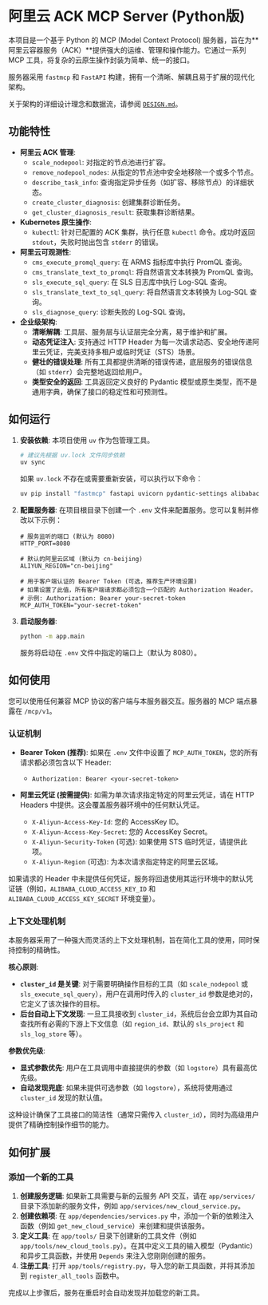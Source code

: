 # 阿里云 ACK MCP Server (Python版)

本项目是一个基于 Python 的 MCP (Model Context Protocol) 服务器，旨在为**阿里云容器服务（ACK）**提供强大的运维、管理和操作能力。它通过一系列 MCP 工具，将复杂的云原生操作封装为简单、统一的接口。

服务器采用 `fastmcp` 和 `FastAPI` 构建，拥有一个清晰、解耦且易于扩展的现代化架构。

关于架构的详细设计理念和数据流，请参阅 [`DESIGN.md`](./DESIGN.md)。

## 功能特性

- **阿里云 ACK 管理**:
  - `scale_nodepool`: 对指定的节点池进行扩容。
  - `remove_nodepool_nodes`: 从指定的节点池中安全地移除一个或多个节点。
  - `describe_task_info`: 查询指定异步任务（如扩容、移除节点）的详细状态。
  - `create_cluster_diagnosis`: 创建集群诊断任务。
  - `get_cluster_diagnosis_result`: 获取集群诊断结果。
- **Kubernetes 原生操作**:
  - `kubectl`: 针对已配置的 ACK 集群，执行任意 `kubectl` 命令。成功时返回 `stdout`，失败时抛出包含 `stderr` 的错误。
- **阿里云可观测性**:
  - `cms_execute_promql_query`: 在 ARMS 指标库中执行 PromQL 查询。
  - `cms_translate_text_to_promql`: 将自然语言文本转换为 PromQL 查询。
  - `sls_execute_sql_query`: 在 SLS 日志库中执行 Log-SQL 查询。
  - `sls_translate_text_to_sql_query`: 将自然语言文本转换为 Log-SQL 查询。
  - `sls_diagnose_query`: 诊断失败的 Log-SQL 查询。
- **企业级架构**:
  - **清晰解耦**: 工具层、服务层与认证层完全分离，易于维护和扩展。
  - **动态凭证注入**: 支持通过 HTTP Header 为每一次请求动态、安全地传递阿里云凭证，完美支持多租户或临时凭证（STS）场景。
  - **健壮的错误处理**: 所有工具都提供清晰的错误传递，底层服务的错误信息（如 `stderr`）会完整地返回给用户。
  - **类型安全的返回**: 工具返回定义良好的 Pydantic 模型或原生类型，而不是通用字典，确保了接口的稳定性和可预测性。

## 如何运行

1.  **安装依赖**:
    本项目使用 `uv` 作为包管理工具。
    ```bash
    # 建议先根据 uv.lock 文件同步依赖
    uv sync
    ```
    如果 `uv.lock` 不存在或需要重新安装，可以执行以下命令：
    ```bash
    uv pip install "fastmcp" fastapi uvicorn pydantic-settings alibabacloud_cs20151215 alibabacloud_tea_util
    ```

2.  **配置服务器**:
    在项目根目录下创建一个 `.env` 文件来配置服务。您可以复制并修改以下示例：
    ```env
    # 服务监听的端口 (默认为 8080)
    HTTP_PORT=8080

    # 默认的阿里云区域 (默认为 cn-beijing)
    ALIYUN_REGION="cn-beijing"

    # 用于客户端认证的 Bearer Token (可选，推荐生产环境设置)
    # 如果设置了此值，所有客户端请求都必须包含一个匹配的 Authorization Header。
    # 示例: Authorization: Bearer your-secret-token
    MCP_AUTH_TOKEN="your-secret-token"
    ```

3.  **启动服务器**:
    ```bash
    python -m app.main
    ```
    服务将启动在 `.env` 文件中指定的端口上（默认为 8080）。

## 如何使用

您可以使用任何兼容 MCP 协议的客户端与本服务器交互。服务器的 MCP 端点暴露在 `/mcp/v1`。

### 认证机制

- **Bearer Token (推荐)**: 如果在 `.env` 文件中设置了 `MCP_AUTH_TOKEN`，您的所有请求都必须包含以下 Header:
  - `Authorization: Bearer <your-secret-token>`

- **阿里云凭证 (按需提供)**: 如需为单次请求指定特定的阿里云凭证，请在 HTTP Headers 中提供。这会覆盖服务器环境中的任何默认凭证。
  - `X-Aliyun-Access-Key-Id`: 您的 AccessKey ID。
  - `X-Aliyun-Access-Key-Secret`: 您的 AccessKey Secret。
  - `X-Aliyun-Security-Token` (可选): 如果使用 STS 临时凭证，请提供此项。
  - `X-Aliyun-Region` (可选): 为本次请求指定特定的阿里云区域。

如果请求的 Header 中未提供任何凭证，服务将回退使用其运行环境中的默认凭证链（例如，`ALIBABA_CLOUD_ACCESS_KEY_ID` 和 `ALIBABA_CLOUD_ACCESS_KEY_SECRET` 环境变量）。

### 上下文处理机制

本服务器采用了一种强大而灵活的上下文处理机制，旨在简化工具的使用，同时保持控制的精确性。

**核心原则**:
- **`cluster_id` 是关键**: 对于需要明确操作目标的工具（如 `scale_nodepool` 或 `sls_execute_sql_query`），用户在调用时传入的 `cluster_id` 参数是绝对的，它定义了该次操作的目标。
- **后台自动上下文发现**: 一旦工具接收到 `cluster_id`，系统后台会立即为其自动查找所有必需的下游上下文信息（如 `region_id`、默认的 `sls_project` 和 `sls_log_store` 等）。

**参数优先级**:
- **显式参数优先**: 用户在工具调用中直接提供的参数（如 `logstore`）具有最高优先级。
- **自动发现兜底**: 如果未提供可选参数（如 `logstore`），系统将使用通过 `cluster_id` 发现的默认值。

这种设计确保了工具接口的简洁性（通常只需传入 `cluster_id`），同时为高级用户提供了精确控制操作细节的能力。

## 如何扩展

### 添加一个新的工具

1.  **创建服务逻辑**: 如果新工具需要与新的云服务 API 交互，请在 `app/services/` 目录下添加新的服务文件，例如 `app/services/new_cloud_service.py`。
2.  **创建依赖项**: 在 `app/dependencies/services.py` 中，添加一个新的依赖注入函数（例如 `get_new_cloud_service`）来创建和提供该服务。
3.  **定义工具**: 在 `app/tools/` 目录下创建新的工具文件（例如 `app/tools/new_cloud_tools.py`）。在其中定义工具的输入模型（Pydantic）和异步工具函数，并使用 `Depends` 来注入您刚刚创建的服务。
4.  **注册工具**: 打开 `app/tools/registry.py`，导入您的新工具函数，并将其添加到 `register_all_tools` 函数中。

完成以上步骤后，服务在重启时会自动发现并加载您的新工具。
